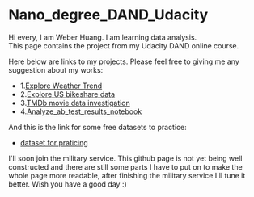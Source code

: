 # Nano_degree_DAND_Udacity

Hi every, I am Weber Huang.  I am learning data analysis.  
This page contains the project from my Udacity DAND online course. 

Here below are links to my projects. Please feel free to giving me any suggestion about my works:   
* 1.[Explore Weather Trend](https://github.com/Weber12321/Nano_degree_DAND_Udacity/blob/master/Term_1/Project%20I%20_Explore%20Weather%20Trends/Explore_Weather_Trend.html)   
* 2.[Explore US bikeshare data](https://github.com/Weber12321/Nano_degree_DAND_Udacity/blob/master/Term_1/Project%20II_Explore%20US%20bikeshare%20data/project2/Explore%20US%20bikeshare%20data.py)   
* 3.[TMDb movie data investigation](https://github.com/Weber12321/Nano_degree_DAND_Udacity/blob/master/Term_1/Project%20III_Investigate%20tmdb-movie%20dataset/Projec3/TMDb%20movie%20data%20investigation.ipynb)   
* 4.[Analyze_ab_test_results_notebook](https://github.com/Weber12321/Nano_degree_DAND_Udacity/blob/master/Term_1/ProjectIV_Analyze%20AB%20test%20results/AnalyzeABTestResults%202/Analyze_ab_test_results_notebook.ipynb)    

And this is the link for some free datasets to practice:   
* [dataset for praticing](https://docs.google.com/document/d/e/2PACX-1vTlVmknRRnfy_4eTrjw5hYGaiQim5ctr9naaRd4V9du2B5bxpd8FEH3KtDgp8qVekw7Cj1GLk1IXdZi/pub?embedded=True)

I'll soon join the military service. This github page is not yet being well constructed and there are still some parts I have to put on to make the whole page more readable, after finishing the military service I'll tune it better. Wish you have a good day :)
